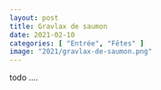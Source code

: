 ```yaml
---
layout: post
title: Gravlax de saumon
date: 2021-02-10
categories: [ "Entrée", "Fêtes" ]
image: "2021/gravlax-de-saumon.png"
---
```


todo ....